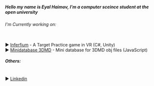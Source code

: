 <h5>Hello my name is Eyal Haimov, I'm a computer sceince student at the open university </h5>
<h6> I'm Currently working on: </h6><br>
► <a href="https://github.com/blindka/Target-practice"> Inferfium</a> - A Target Practice game in VR (C#, Unity) <br>
► <a href="https://github.com/blindka/Friendly-Messages"> Minidatabase 3DMD</a> - Mini database for 3DMD obj files (JavaScript)
<br>
<h5> Others: </h5> <br>
► <a href="https://www.linkedin.com/in/eyal-haimov-1720981b9/"> Linkedin</a> <br>
